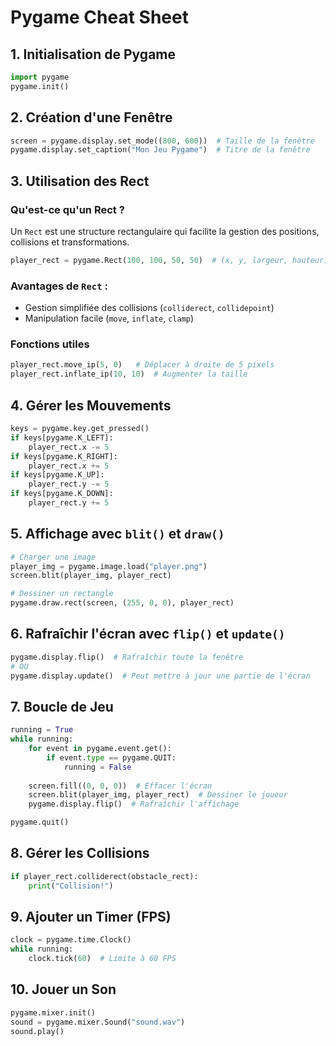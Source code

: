 # Pygame Cheat Sheet

## 1. Initialisation de Pygame
```python
import pygame
pygame.init()
```

## 2. Création d'une Fenêtre
```python
screen = pygame.display.set_mode((800, 600))  # Taille de la fenêtre
pygame.display.set_caption("Mon Jeu Pygame")  # Titre de la fenêtre
```

## 3. Utilisation des Rect
### Qu'est-ce qu'un Rect ?
Un `Rect` est une structure rectangulaire qui facilite la gestion des positions, collisions et transformations.
```python
player_rect = pygame.Rect(100, 100, 50, 50)  # (x, y, largeur, hauteur)
```
### Avantages de `Rect` :
- Gestion simplifiée des collisions (`colliderect`, `collidepoint`)
- Manipulation facile (`move`, `inflate`, `clamp`)

### Fonctions utiles
```python
player_rect.move_ip(5, 0)   # Déplacer à droite de 5 pixels
player_rect.inflate_ip(10, 10)  # Augmenter la taille
```

## 4. Gérer les Mouvements
```python
keys = pygame.key.get_pressed()
if keys[pygame.K_LEFT]:
    player_rect.x -= 5
if keys[pygame.K_RIGHT]:
    player_rect.x += 5
if keys[pygame.K_UP]:
    player_rect.y -= 5
if keys[pygame.K_DOWN]:
    player_rect.y += 5
```

## 5. Affichage avec `blit()` et `draw()`
```python
# Charger une image
player_img = pygame.image.load("player.png")
screen.blit(player_img, player_rect)

# Dessiner un rectangle
pygame.draw.rect(screen, (255, 0, 0), player_rect)
```

## 6. Rafraîchir l'écran avec `flip()` et `update()`
```python
pygame.display.flip()  # Rafraîchir toute la fenêtre
# OU
pygame.display.update()  # Peut mettre à jour une partie de l'écran
```

## 7. Boucle de Jeu
```python
running = True
while running:
    for event in pygame.event.get():
        if event.type == pygame.QUIT:
            running = False
    
    screen.fill((0, 0, 0))  # Effacer l'écran
    screen.blit(player_img, player_rect)  # Dessiner le joueur
    pygame.display.flip()  # Rafraîchir l'affichage

pygame.quit()
```

## 8. Gérer les Collisions
```python
if player_rect.colliderect(obstacle_rect):
    print("Collision!")
```

## 9. Ajouter un Timer (FPS)
```python
clock = pygame.time.Clock()
while running:
    clock.tick(60)  # Limite à 60 FPS
```

## 10. Jouer un Son
```python
pygame.mixer.init()
sound = pygame.mixer.Sound("sound.wav")
sound.play()
```

